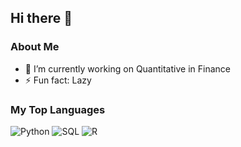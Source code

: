 ## Hi there 👋

<!--
**ngga-AN/ngga-AN** is a ✨ _special_ ✨ repository because its `README.md` (this file) appears on your GitHub profile.
-->

### About Me
- 🔭 I’m currently working on Quantitative in Finance
- ⚡ Fun fact: Lazy



### My Top Languages
![Python](https://img.shields.io/badge/Python-3776AB?style=for-the-badge&logo=python&logoColor=white)
![SQL](https://img.shields.io/badge/SQL-4479A1?style=for-the-badge&logo=postgresql&logoColor=white)
![R](https://img.shields.io/badge/R-276DC3?style=for-the-badge&logo=r&logoColor=white)

